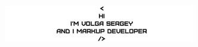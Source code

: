 ![Header](https://github.com/SpaRGlaD/SpaRGlaD/blob/main/01.jpg)
<!-- ## I'm beginner Markup and Frontend Developer
<img src="https://img.shields.io/badge/html-ЦВЕТ ФОНА?style=for-the-badge&logo=НАЗВАНИЕ ЛОГОТИПА&logoColor=ЦВЕТ ЛОГОТИПА"/> -->